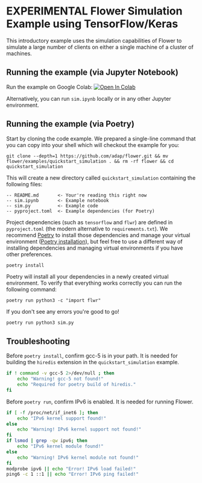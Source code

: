 # EXPERIMENTAL Flower Simulation Example using TensorFlow/Keras

This introductory example uses the simulation capabilities of Flower to simulate a large number of clients on either a single machine of a cluster of machines.

## Running the example (via Jupyter Notebook)

Run the example on Google Colab: [![Open In Colab](https://colab.research.google.com/assets/colab-badge.svg)](https://colab.research.google.com/github/adap/flower/blob/main/examples/quickstart_simulation/sim.ipynb)

Alternatively, you can run `sim.ipynb` locally or in any other Jupyter environment.

## Running the example (via Poetry)

Start by cloning the code example. We prepared a single-line command that you can copy into your shell which will checkout the example for you:

```shell
git clone --depth=1 https://github.com/adap/flower.git && mv flower/examples/quickstart_simulation . && rm -rf flower && cd quickstart_simulation
```

This will create a new directory called `quickstart_simulation` containing the following files:

```shell
-- README.md       <- Your're reading this right now
-- sim.ipynb       <- Example notebook
-- sim.py          <- Example code
-- pyproject.toml  <- Example dependencies (for Poetry)
```

Project dependencies (such as `tensorflow` and `flwr`) are defined in `pyproject.toml` (the modern alternative to `requirements.txt`). We recommend [Poetry](https://python-poetry.org/docs/) to install those dependencies and manage your virtual environment ([Poetry installation](https://python-poetry.org/docs/#installation)), but feel free to use a different way of installing dependencies and managing virtual environments if you have other preferences.

```shell
poetry install
```

Poetry will install all your dependencies in a newly created virtual environment. To verify that everything works correctly you can run the following command:

```shell
poetry run python3 -c "import flwr"
```

If you don't see any errors you're good to go! 

```bash
poetry run python3 sim.py
```

## Troubleshooting

Before `poetry install`, confirm gcc-5 is in your path.  It is needed for building the `hiredis` extension in the `quickstart_simulation` example.

```bash
if ! command -v gcc-5 2>/dev/null ; then
    echo "Warning! gcc-5 not found!"
    echo "Required for poetry build of hiredis."
fi
```

Before `poetry run`, confirm IPv6 is enabled.  It is needed for running Flower.

```bash
if [ -f /proc/net/if_inet6 ]; then
    echo "IPv6 kernel support found!"
else
    echo "Warning! IPv6 kernel support not found!"
fi
if lsmod | grep -qw ipv6; then
    echo "IPv6 kernel module found!"
else
    echo "Warning! IPv6 kernel module not found!"
fi
modprobe ipv6 || echo "Error! IPv6 load failed!"
ping6 -c 1 ::1 || echo "Error! IPv6 ping failed!"
```
